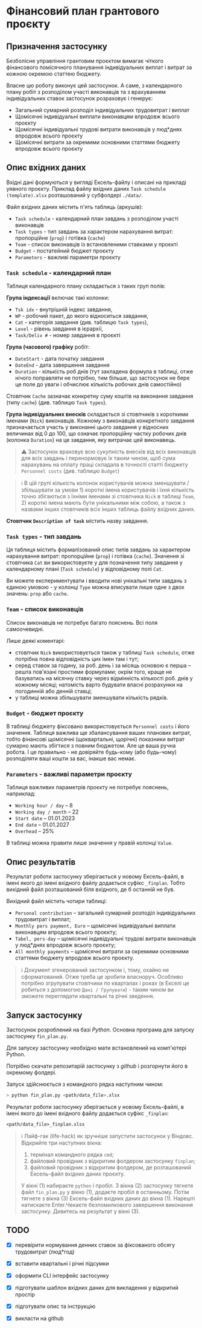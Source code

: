 # Фінансовий план грантового проєкту

## Призначення застосунку

Безболісне управління грантовим проєктом вимагає чіткого фінансового помісячного планування індивідуальних виплат і витрат за кожною окремою статтею бюджету.

Власне цю роботу виконує цей застосунок. А саме, з календарного плану робіт з розподілом участі виконавців та з врахуванням індивідуальних ставок застосунок розраховує і генерує:

- Загальний сумарний розподіл індивідуальних трудовитрат і виплат
- Щомісячні індивідуальні виплати виконавцям впродовж всього проєкту
- Щомісячні індивідуальні трудові витрати виконавців у люд*днях впродовж всього проєкту
- Щомісячні витрати за окремими основними статтями бюджету впродовж всього проєкту

## Опис вхідних даних

Вхідні дані формуються у вигляді Ексель-файлу і описані на прикладі уявного проєкту. Приклад файлу вхідних даних `Task schedule (template).xlsx` розташований у субфолдері `./data/`.

 Файл вхідних даних містить п'ять таблиць (аркушів):

- `Task schedule` - календарний план завдань з розподілом участі виконавців
- `Task types` - тип завдань за характером нарахування витрат: пропорційне (`prop`) і готівка (`cache`)
- `Team` - список виконавців із встановленими ставками у проєкті
- `Budget` - постатейний бюджет проєкту
- `Parameters` - важливі параметри проєкту

### `Task schedule` - календарний план

Таблиця календарного плану складається з таких груп полів:

**Група індексації** включає такі колонки:

- `Tsk idx` - внутрішній індекс завдання, 
- `WP` - робочий пакет, до якого відноситься завдання, 
- `Cat` - категорія завдання (див. таблицю `Task types`), 
- `Level` - рівень завдання в ієрархії, 
- `Task/Deliv #` - номер завдання в проєкті

**Група (часового) графіку** робіт:

- `DateStart` - дата початку завдання
- `DateEnd` -  дата завершення завдання
- `Duration` - кількість роб днів (тут закладена формула в таблиці, отже нічого поправляти не потрібно, тим більше, що застосунок не бере це поле до уваги і обчислює кількість робочих днів самостійно)

Стовпчик `Cache` зазначає конкретну суму коштів на виконання завдання (типу `cache`)  (див. таблицю `Task types`).

**Група індивідуальних внесків** складається зі стовпчиків з короткими іменами (`Nick`) виконавців. Кожному з виконавців конкретного  завдання призначається участь у виконанні цього завдання у відносних величинах від 0 до 100, що означає пропорційну частку робочих днів (колонка `Duration`) на це завдання, яку витрачає цей виконавець. 

> :warning: Застосунок враховує всю сукупність внесків від всіх виконавців для всіх завдань і перенормовує їх таким чином, щоб сума нарахувань на оплату праці складала в точності статті бюджету `Personnel costs` (див. таблицю `Budget`)

> :information_source: В цій групі кількість колонок користувачів можна зменшувати / збільшувати за умови 1) короткі імена користувачів і їхня кількість точно збігаються з їхніми іменами зі стовпчика `Nick` в таблиці `Team`, 2) короткі імена мають бути унікальними між собою, а також з назвами інших стовпчиків всіх інших таблиць файлу вхідних даних.

**Стовпчик `Description of task`** містить назву завдання. 

### `Task types` - тип завдань

Ця таблиця містить формалізований опис типів завдань за характером нарахування витрат: пропорційне (`prop`) і готівка (`cache`). Значення зі стовпчика `Cat` ви використовуєте у для позначення типу завдання у календарному плані (`Task schedule`) у відповідному полі `Cat`. 

Ви можете експериментувати і вводити нові унікальні типи завдань з єдиною умовою - у колонці `Type` можна вписувати лише одне з двох значень:  `prop` або `cache`.

### `Team` - список виконавців

Список виконавців не потребує багато пояснень. Всі поля самоочевидні. 

Лише деякі коментарі:

- стовпчик `Nick` використовується також у таблиці `Task schedule`, отже потрібна повна відповідність цих імен там і тут;
- серед ставок за годину, за роб. день і за місяць основою є перша – решта пов'язані простими формулами; окрім того, краще не базуватись на місячну ставку через відмінність кількості роб. днів у кожному місяці; натомість варто будувати власні розрахунки на погодинній або денній ставці;
- у таблиці можна збільшувати  зменшувати кількість рядків.

### `Budget` - бюджет проєкту

В таблиці бюджету фіксовано використовується `Personnel costs` і його значення. Таблиця важлива ще збалансування ваших планових витрат, тобто фінансові щомісячні (щоквартальні, щорічні) показники витрат сумарно мають збігтися з повним бюджетом. Але це ваша ручна робота. І це правильно - не довіряйте будь-кому (або будь-чому) розподіляти ваші кошти за вас, інакше вас немає.

### `Parameters` - важливі параметри проєкту

Таблиця важливих параметрів проєкту не потребує пояснень, наприклад:

- `Working hour / day` – 8
- `Working day / month` – 22
- `Start date` – 01.01.2023
- `End date` – 01.01.2027
- `Overhead` – 25%

В таблиці можна правити лише значення у правій колонці `Value`.

## Опис результатів

Результат роботи застосунку зберігається у новому Ексель-файлі, в імені якого до імені вхідного файлу додається суфікс `_finplan`. Тобто вихідний файл розташований біля вхідного, де б останній не був.

Вихідний файл містить чотири таблиці:

- `Personal contribution` – загальний сумарний розподіл індивідуальних трудовитрат і виплат;
- `Monthly pers payment, Euro` – щомісячні індивідуальні виплати виконавцям впродовж всього проєкту;
- `Tabel, pers-day` – щомісячні індивідуальні трудові витрати виконавців у люд*днях впродовж всього проєкту;
- `All monthly payments` – щомісячні витрати за окремими основними статтями бюджету впродовж всього проєкту.

> :information_source: Документ згенерований застосунком і, тому, охайно не сформатований. Отже треба це зробити власноруч. Особливо потрібно згрупувати стовпчики по кварталах і роках (в Екселі це робиться з допомогою `Дані / Групувати`) - таким чином ви зможете переглядати квартальні та річні зведення.

## Запуск застосунку

Застосунок розроблений на базі *Python*. Основна програма для запуску застосунку `fin_plan.py`.

Для запуску застосунку необхідно мати встановлений на комп'ютері Python.

Потрібно скачати репозитарій застосунку з *github* і розгорнути його в окремому фолдері.

Запуск здійснюється з командного рядка наступним чином:

```bash
> python fin_plan.py <path/data_file>.xlsx
```

Результат роботи застосунку зберігається у новому Ексель-файлі, в імені якого до імені вхідного файлу додається суфікс `_finplan`:

`<path/data_file>_finplan.xlsx`

> :information_source: Лайф-гак (life-hack) як зручніше запустити застосунок у Віндовс. Відкрийте три наступних вікна:
>
> 1. термінал командного рядка `cmd`;
> 2. файловий провідник з відкритим фолдером застосунку `finplan`;
> 3. файловий провідник з відкритим фолдером, де розташований Ексель-файл вхідних даних проєкту.
>
> У вікні (1) набираєте `python` і пробіл. З вікна (2) застосунку тягнете файл `fin_plan.py` у вікно (1), додаєте пробіл в останньому. Потім тягнете з вікна (3) Ексель-файл вхідних даних до вікна (1). Нарешті натискаєте Enter.Чекаєте безпомилкового завершення виконання застосунку. Дивитесь на результат у вікні (3).   

## TODO

- [x] перевірити нормування денних ставок за фіксованого обсягу трудовитрат (люд\*год)
- [x] вставити квартальні і річні підсумки
- [x] оформити CLI інтерфейс застосунку
- [x] підготувати шаблон вхідних даних для викладення у відкритий простір
- [x] підготувати опис та інструкцію
- [x] викласти на github

